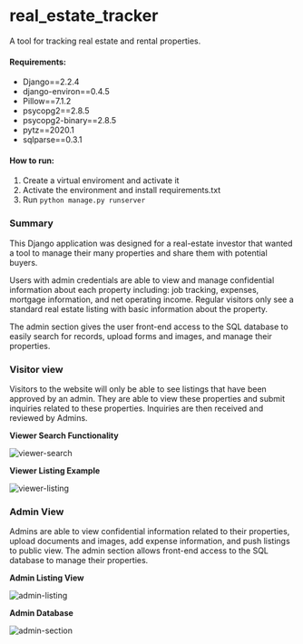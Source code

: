 # real_estate_tracker
A tool for tracking real estate and rental properties.

#### Requirements:

* Django==2.2.4
* django-environ==0.4.5
* Pillow==7.1.2
* psycopg2==2.8.5
* psycopg2-binary==2.8.5
* pytz==2020.1
* sqlparse==0.3.1

#### How to run:
1. Create a virtual enviroment and activate it
2. Activate the environment and install requirements.txt
3. Run ```python manage.py runserver```




### Summary

This Django application was designed for a real-estate investor that wanted a tool to manage their many properties and share them with potential buyers.

Users with admin credentials are able to view and manage confidential information about each property including: job tracking, expenses, mortgage information, and net operating income. Regular visitors only see a standard real estate listing with basic information about the property.

The admin section gives the user front-end access to the SQL database to easily search for records, upload forms and images, and manage their properties.

### Visitor view

Visitors to the website will only be able to see listings that have been approved by an admin. They are able to view these properties and submit inquiries related to these properties. Inquiries are then received and reviewed by Admins.

**Viewer Search Functionality**

![viewer-search](https://user-images.githubusercontent.com/55102118/87850774-a1ed5280-c8a7-11ea-9c0e-11e5df13cb2e.png)

**Viewer Listing Example**

![viewer-listing](https://user-images.githubusercontent.com/55102118/87850777-a3b71600-c8a7-11ea-9f72-670f733fcbb5.png)

### Admin View

Admins are able to view confidential information related to their properties, upload documents and images, add expense information, and push listings to public view. The admin section allows front-end access to the SQL database to manage their properties.


**Admin Listing View**

![admin-listing](https://user-images.githubusercontent.com/55102118/87850781-a6b20680-c8a7-11ea-87a6-2bb96c0e3ebb.png)




**Admin Database**

![admin-section](https://user-images.githubusercontent.com/55102118/87850779-a4e84300-c8a7-11ea-9446-283f5646ac59.png)
